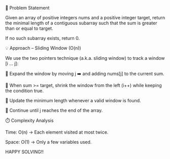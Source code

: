 📝 Problem Statement  

Given an array of positive integers nums and a positive integer target, return the minimal length of a contiguous subarray such that the sum is greater than or equal to target.  

If no such subarray exists, return 0.  


💡 Approach – Sliding Window (O(n))  

We use the two pointers technique (a.k.a. sliding window) to track a window [i … j]:  

🔹 Expand the window by moving j ➡️ and adding nums[j] to the current sum.  

🔹 When sum >= target, shrink the window from the left (i++) while keeping the condition true.  

🔹 Update the minimum length whenever a valid window is found.  

🔹 Continue until j reaches the end of the array.  


⏱️ Complexity Analysis  

Time: O(n) → Each element visited at most twice.  

Space: O(1) → Only a few variables used.  


HAPPY SOLVING!!
